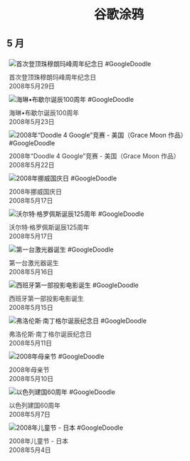 
<h1 align="center"> 谷歌涂鸦 </h1>




## 5 月

<div class="image">


<img src="" alt="首次登顶珠穆朗玛峰周年纪念日 #GoogleDoodle" style="margin: 5px"/>
<div class="info" style="font-size: 14px; color:#333333; margin:5px"><div class="title">首次登顶珠穆朗玛峰周年纪念日</div><div class="date">2008年5月29日</div></div>

<img src="" alt="海琳•布歇尔诞辰100周年 #GoogleDoodle" style="margin: 5px"/>
<div class="info" style="font-size: 14px; color:#333333; margin:5px"><div class="title">海琳•布歇尔诞辰100周年</div><div class="date">2008年5月23日</div></div>

<img src="" alt="2008年“Doodle 4 Google”竞赛 - 美国（Grace Moon 作品） #GoogleDoodle" style="margin: 5px"/>
<div class="info" style="font-size: 14px; color:#333333; margin:5px"><div class="title">2008年“Doodle 4 Google”竞赛 - 美国（Grace Moon 作品）</div><div class="date">2008年5月22日</div></div>

<img src="" alt="2008年挪威国庆日 #GoogleDoodle" style="margin: 5px"/>
<div class="info" style="font-size: 14px; color:#333333; margin:5px"><div class="title">2008年挪威国庆日</div><div class="date">2008年5月17日</div></div>

<img src="" alt="沃尔特·格罗佩斯诞辰125周年 #GoogleDoodle" style="margin: 5px"/>
<div class="info" style="font-size: 14px; color:#333333; margin:5px"><div class="title">沃尔特·格罗佩斯诞辰125周年</div><div class="date">2008年5月17日</div></div>

<img src="" alt="第一台激光器诞生 #GoogleDoodle" style="margin: 5px"/>
<div class="info" style="font-size: 14px; color:#333333; margin:5px"><div class="title">第一台激光器诞生</div><div class="date">2008年5月16日</div></div>

<img src="" alt="西班牙第一部投影电影诞生 #GoogleDoodle" style="margin: 5px"/>
<div class="info" style="font-size: 14px; color:#333333; margin:5px"><div class="title">西班牙第一部投影电影诞生</div><div class="date">2008年5月15日</div></div>

<img src="" alt="弗洛伦斯·南丁格尔诞辰纪念日 #GoogleDoodle" style="margin: 5px"/>
<div class="info" style="font-size: 14px; color:#333333; margin:5px"><div class="title">弗洛伦斯·南丁格尔诞辰纪念日</div><div class="date">2008年5月11日</div></div>

<img src="" alt="2008年母亲节 #GoogleDoodle" style="margin: 5px"/>
<div class="info" style="font-size: 14px; color:#333333; margin:5px"><div class="title">2008年母亲节</div><div class="date">2008年5月10日</div></div>

<img src="" alt="以色列建国60周年 #GoogleDoodle" style="margin: 5px"/>
<div class="info" style="font-size: 14px; color:#333333; margin:5px"><div class="title">以色列建国60周年</div><div class="date">2008年5月7日</div></div>

<img src="" alt="2008年儿童节 - 日本 #GoogleDoodle" style="margin: 5px"/>
<div class="info" style="font-size: 14px; color:#333333; margin:5px"><div class="title">2008年儿童节 - 日本</div><div class="date">2008年5月4日</div></div>

</div>








